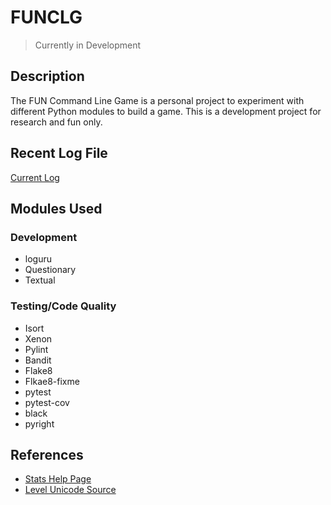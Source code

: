 # FUNCLG

> Currently in Development

## Description

The FUN Command Line Game is a personal project to experiment with different Python modules to build a game. This is a development project for research and fun only.

## Recent Log File

[Current Log](https://github.com/jevinevans/Game/blob/PlayGame/changelogs/2023/Log_2023_07_21.md)

## Modules Used

### Development

- loguru
- Questionary
- Textual

### Testing/Code Quality

- Isort
- Xenon
- Pylint
- Bandit
- Flake8
- Flkae8-fixme
- pytest
- pytest-cov
- black
- pyright

## References

- [Stats Help Page](http://howtomakeanrpg.com/a/how-to-make-an-rpg-stats.html)
- [Level Unicode Source](https://www.w3.org/TR/xml-entity-names/025.html)
